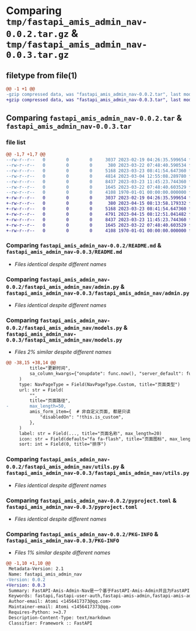 # Comparing `tmp/fastapi_amis_admin_nav-0.0.2.tar.gz` & `tmp/fastapi_amis_admin_nav-0.0.3.tar.gz`

## filetype from file(1)

```diff
@@ -1 +1 @@
-gzip compressed data, was "fastapi_amis_admin_nav-0.0.2.tar", last modified: Thu Mar 23 12:20:48 2023, max compression
+gzip compressed data, was "fastapi_amis_admin_nav-0.0.3.tar", last modified: Sat Apr 15 08:17:47 2023, max compression
```

## Comparing `fastapi_amis_admin_nav-0.0.2.tar` & `fastapi_amis_admin_nav-0.0.3.tar`

### file list

```diff
@@ -1,7 +1,7 @@
--rw-r--r--   0        0        0     3037 2023-02-19 04:26:35.599654 fastapi_amis_admin_nav-0.0.2/README.md
--rw-r--r--   0        0        0      380 2023-03-22 07:48:40.590534 fastapi_amis_admin_nav-0.0.2/fastapi_amis_admin_nav/__init__.py
--rw-r--r--   0        0        0     5168 2023-03-23 08:41:54.647360 fastapi_amis_admin_nav-0.0.2/fastapi_amis_admin_nav/admin.py
--rw-r--r--   0        0        0     4814 2023-03-04 12:55:08.289780 fastapi_amis_admin_nav-0.0.2/fastapi_amis_admin_nav/models.py
--rw-r--r--   0        0        0     8437 2023-03-23 11:45:23.744360 fastapi_amis_admin_nav-0.0.2/fastapi_amis_admin_nav/utils.py
--rw-r--r--   0        0        0     1645 2023-03-22 07:48:40.603529 fastapi_amis_admin_nav-0.0.2/pyproject.toml
--rw-r--r--   0        0        0     4108 1970-01-01 00:00:00.000000 fastapi_amis_admin_nav-0.0.2/PKG-INFO
+-rw-r--r--   0        0        0     3037 2023-02-19 04:26:35.599654 fastapi_amis_admin_nav-0.0.3/README.md
+-rw-r--r--   0        0        0      380 2023-04-15 08:13:58.179332 fastapi_amis_admin_nav-0.0.3/fastapi_amis_admin_nav/__init__.py
+-rw-r--r--   0        0        0     5168 2023-03-23 08:41:54.647360 fastapi_amis_admin_nav-0.0.3/fastapi_amis_admin_nav/admin.py
+-rw-r--r--   0        0        0     4791 2023-04-15 08:12:51.041482 fastapi_amis_admin_nav-0.0.3/fastapi_amis_admin_nav/models.py
+-rw-r--r--   0        0        0     8437 2023-03-23 11:45:23.744360 fastapi_amis_admin_nav-0.0.3/fastapi_amis_admin_nav/utils.py
+-rw-r--r--   0        0        0     1645 2023-03-22 07:48:40.603529 fastapi_amis_admin_nav-0.0.3/pyproject.toml
+-rw-r--r--   0        0        0     4108 1970-01-01 00:00:00.000000 fastapi_amis_admin_nav-0.0.3/PKG-INFO
```

### Comparing `fastapi_amis_admin_nav-0.0.2/README.md` & `fastapi_amis_admin_nav-0.0.3/README.md`

 * *Files identical despite different names*

### Comparing `fastapi_amis_admin_nav-0.0.2/fastapi_amis_admin_nav/admin.py` & `fastapi_amis_admin_nav-0.0.3/fastapi_amis_admin_nav/admin.py`

 * *Files identical despite different names*

### Comparing `fastapi_amis_admin_nav-0.0.2/fastapi_amis_admin_nav/models.py` & `fastapi_amis_admin_nav-0.0.3/fastapi_amis_admin_nav/models.py`

 * *Files 2% similar despite different names*

```diff
@@ -38,15 +38,14 @@
         title="更新时间",
         sa_column_kwargs={"onupdate": func.now(), "server_default": func.now()},
     )
     type: NavPageType = Field(NavPageType.Custom, title="页面类型")
     url: str = Field(
         "",
         title="页面路径",
-        max_length=50,
         amis_form_item={  # 非自定义页面, 都是只读
             "disabledOn": "!this.is_custom",
         },
     )
     label: str = Field(..., title="页面名称", max_length=20)
     icon: str = Field(default="fa fa-flash", title="页面图标", max_length=50)
     sort: int = Field(0, title="排序")
```

### Comparing `fastapi_amis_admin_nav-0.0.2/fastapi_amis_admin_nav/utils.py` & `fastapi_amis_admin_nav-0.0.3/fastapi_amis_admin_nav/utils.py`

 * *Files identical despite different names*

### Comparing `fastapi_amis_admin_nav-0.0.2/pyproject.toml` & `fastapi_amis_admin_nav-0.0.3/pyproject.toml`

 * *Files identical despite different names*

### Comparing `fastapi_amis_admin_nav-0.0.2/PKG-INFO` & `fastapi_amis_admin_nav-0.0.3/PKG-INFO`

 * *Files 1% similar despite different names*

```diff
@@ -1,10 +1,10 @@
 Metadata-Version: 2.1
 Name: fastapi_amis_admin_nav
-Version: 0.0.2
+Version: 0.0.3
 Summary: FastAPI-Amis-Admin-Nav是一个基于FastAPI-Amis-Admin并且为FastAPI-Amis-Admin提供可视化导航页面管理的拓展库.
 Keywords: fastapi,fastapi-user-auth,fastapi-amis-admin,fastapi-amis-admin-nav
 Author-email: Atomi <1456417373@qq.com>
 Maintainer-email: Atomi <1456417373@qq.com>
 Requires-Python: >=3.7
 Description-Content-Type: text/markdown
 Classifier: Framework :: FastAPI
```

